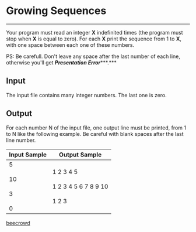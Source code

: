 # Growing Sequences

---

Your program must read an integer **X** indefinited times (the program must stop when **X** is equal to zero). For each **X** print the sequence from 1 to **X**, with one space between each one of these numbers.  

PS: Be carefull. Don't leave any space after the last number of each line, otherwise you'll get ***Presentation Error******.***

## Input

The input file contains many integer numbers. The last one is zero.

## Output

For each number N of the input file, one output line must be printed, from 1 to N like the following example. Be careful with blank spaces after the last line number.

| Input Sample                  | Output Sample                                      |
| ----------------------------- | -------------------------------------------------- |
| 5<br><br>10<br><br>3<br><br>0 | 1 2 3 4 5<br><br>1 2 3 4 5 6 7 8 9 10<br><br>1 2 3 |

[beecrowd](https://www.beecrowd.com.br/judge/en/problems/view/1146)
